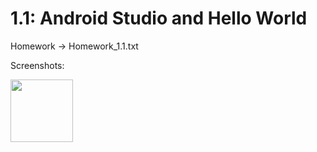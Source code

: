 # 1.1: Android Studio and Hello World

Homework -> Homework_1.1.txt

Screenshots:

<img src="https://user-images.githubusercontent.com/38860847/162026946-5e60d24b-61d0-4a1d-bf1d-0104852f19f2.png" width="100"/>
